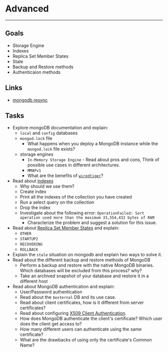# Advanced
---
## Goals

- Storage Engine
- Indexes 
- Replica Set Member States
- Stale
- Backup and Restore methods 
- Authenticaion methods

## Links

- [mongodb resync](https://docs.mongodb.com/manual/tutorial/resync-replica-set-member/)


## Tasks
* Explore mongoDB documentation and explain:
  * `local` and `config` databases
  * `mongod.lock` file
    * What happens when you deploy a MongoDB instance while the `mongod.lock` file exists?
  * storage engines
    * `In-Memory Storage Engine` - Read about pros and cons, Think of possible use cases in different architectures.
    * `MMAPv1`
    * What are the benefits of [`wiredtiger`](https://docs.mongodb.com/manual/core/wiredtiger/)? 
* Read about [indexes](https://docs.mongodb.com/manual/indexes/#b-tree)
  * Why should we use them?
  * Create index 
  * Print all the indexes of the collection you have created 
  * Run a select query on the collection 
  * Drop the index
  * Investigate about the following error: `OperationFailed: Sort operation used more than the maximum 33,554,432 bytes of RAM`
    - Characterize the problem and suggest a solution for this issue.
* Read about [Replica Set Member States](https://docs.mongodb.com/manual/reference/replica-states/) and explain:
  * `OTHER`
  * `STARTUP2`
  * `RECOVERING`
  * `ROLLBACK`
* Explain the `stale` situation on mongodb and explain two ways to solve it.
* Read about the different backup and restore methods of MongoDB
  * Perform a backup and restore with the native MongoDB binaries. Which databases will be excluded from this process? why?
  * Take an archived snapshot of your database and restore it in a different host
* Read about MongoDB authentication and explain:
  * User/Password authentication
  * Read about the `$external` DB and its use case.
  * Read about client certificates, how is it different from server certificates?
  * Read about configuring [X509 Client Authentication](https://www.mongodb.com/docs/v5.0/tutorial/configure-x509-client-authentication/).
  * How does MongoDB authenticate the client's certificate? Which user does the client get access to?
  * How many different users can authenticate using the same certificate? 
  * What are the drawbacks of using only the certificate's Common Name?

